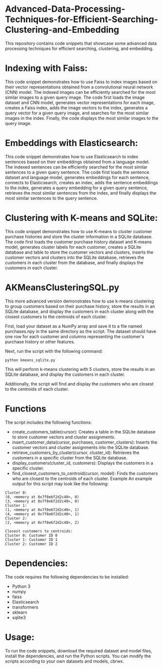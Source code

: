 # Advanced-Data-Processing-Techniques-for-Efficient-Searching-Clustering-and-Embedding
This repository contains code snippets that showcase some advanced data processing techniques for efficient searching, clustering, and embedding.

# Indexing with Faiss:
This code snippet demonstrates how to use Faiss to index images based on their vector representations obtained from a convolutional neural network (CNN) model. The indexed images can be efficiently searched for the most similar images to a given query image. The code first loads the image dataset and CNN model, generates vector representations for each image, creates a Faiss index, adds the image vectors to the index, generates a query vector for a given query image, and searches for the most similar images in the index. Finally, the code displays the most similar images to the query image.

# Embeddings with Elasticsearch:
This code snippet demonstrates how to use Elasticsearch to index sentences based on their embeddings obtained from a language model. The indexed sentences can be efficiently searched for the most similar sentences to a given query sentence. The code first loads the sentence dataset and language model, generates embeddings for each sentence, connects to Elasticsearch, creates an index, adds the sentence embeddings to the index, generates a query embedding for a given query sentence, retrieves the most similar sentences from the index, and finally displays the most similar sentences to the query sentence.

# Clustering with K-means and SQLite:
This code snippet demonstrates how to use K-means to cluster customer purchase histories and store the cluster information in a SQLite database. The code first loads the customer purchase history dataset and K-means model, generates cluster labels for each customer, creates a SQLite database and table to store the customer vectors and clusters, inserts the customer vectors and clusters into the SQLite database, retrieves the customers in each cluster from the database, and finally displays the customers in each cluster.

# AKMeansClusteringSQL.py
This more advanced version demonstrates how to use k-means clustering to group customers based on their purchase history, store the results in an SQLite database, and display the customers in each cluster along with the closest customers to the centroids of each cluster.

First, load your dataset as a NumPy array and save it to a file named purchases.npy in the same directory as the script. The dataset should have one row for each customer and columns representing the customer's purchase history or other features.

Next, run the script with the following command:

```
python kmeans_sqlite.py
```
This will perform k-means clustering with 5 clusters, store the results in an SQLite database, and display the customers in each cluster.

Additionally, the script will find and display the customers who are closest to the centroids of each cluster.

# Functions
The script includes the following functions:

- create_customers_table(cursor): Creates a table in the SQLite database to store customer vectors and cluster assignments.
- insert_customer_data(cursor, purchases, customer_clusters): Inserts the customer vectors and cluster assignments into the SQLite database.
- retrieve_customers_by_cluster(cursor, cluster_id): Retrieves the customers in a specific cluster from the SQLite database.
- display_customers(cluster_id, customers): Displays the customers in a specific cluster.
- find_closest_customers_to_centroid(cursor, model): Finds the customers who are closest to the centroids of each cluster.
Example
An example output for this script may look like the following:
```
Cluster 0:
(0, <memory at 0x7f8e6f2d2c40>, 0)
(3, <memory at 0x7f8e6f2d2c40>, 0)
Cluster 1:
(1, <memory at 0x7f8e6f2d2c40>, 1)
(4, <memory at 0x7f8e6f2d2c40>, 1)
Cluster 2:
(2, <memory at 0x7f8e6f2d2c40>, 2)

Closest customers to centroids:
Cluster 0: Customer ID 0
Cluster 1: Customer ID 1
Cluster 2: Customer ID 2
```
# Dependencies:
The code requires the following dependencies to be installed:

- Python 3
- numpy
- faiss
- Elasticsearch
- transformers
- sklearn
- sqlite3

# Usage:

To run the code snippets, download the required dataset and model files, install the dependencies, and run the Python scripts. You can modify the scripts according to your own datasets and models, cbrwx.
